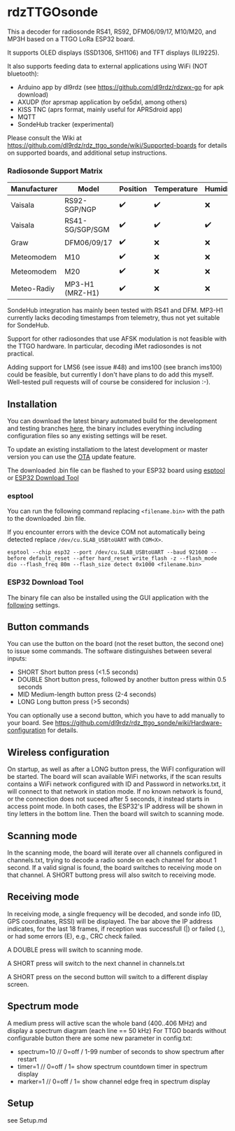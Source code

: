 rdzTTGOsonde
============

This a decoder for radiosonde RS41, RS92, DFM06/09/17, M10/M20, and MP3H
based on a TTGO LoRa ESP32 board.

It supports OLED displays (SSD1306, SH1106) and TFT displays (ILI9225).

It also supports feeding data to external applications using WiFi (NOT bluetooth):
- Arduino app by dl9rdz (see https://github.com/dl9rdz/rdzwx-go for apk download)
- AXUDP (for aprsmap application by oe5dxl, among others)
- KISS TNC (aprs format, mainly useful for APRSdroid app)
- MQTT
- SondeHub tracker (experimental)


Please consult the Wiki at https://github.com/dl9rdz/rdz_ttgo_sonde/wiki/Supported-boards
for details on supported boards, and additional setup instructions.


### Radiosonde Support Matrix

Manufacturer | Model | Position | Temperature | Humidity | Pressure
-------------|-------|----------|-------------|----------|----------
Vaisala | RS92-SGP/NGP | :heavy_check_mark: | :heavy_check_mark: | :x: | :x:
Vaisala | RS41-SG/SGP/SGM | :heavy_check_mark: | :heavy_check_mark: | :heavy_check_mark: | :x:
Graw | DFM06/09/17 | :heavy_check_mark: | :x: | :x: | :x:
Meteomodem | M10 | :heavy_check_mark: | :x: | :x: | Not Sent
Meteomodem | M20 | :heavy_check_mark: | :x: | :x: | Not Sent
Meteo-Radiy | MP3-H1 (MRZ-H1) | :heavy_check_mark: | :x: | :x: | :x: 

SondeHub integration has mainly been tested with RS41 and DFM. MP3-H1 currently lacks decoding
timestamps from telemetry, thus not yet suitable for SondeHub.


Support for other radiosondes that use AFSK modulation is not feasible with the TTGO hardware.
In particular, decoding iMet radiosondes is not practical.

Adding support for LMS6 (see issue #48) and ims100 (see branch ims100) could be feasible,
but currently I don't have plans to do add this myself. Well-tested pull requests will of
course be considered for inclusion :-).

## Installation

You can download the latest binary automated build for the development and testing branches [here](http://rdzsonde.mooo.com/download.html), the binary includes everything including configuration files so any existing settings will be reset. 

To update an existing installatiom to the latest development or master version you can use the [OTA](https://github.com/dl9rdz/rdz_ttgo_sonde/wiki/Other-features#over-the-air-updates) update feature.

The downloaded .bin file can be flashed to your ESP32 board using [esptool](https://github.com/espressif/esptool) or [ESP32 Download Tool](https://www.espressif.com/en/support/download/other-tools)

### esptool

You can run the following command replacing `<filename.bin>` with the path to the downloaded .bin file. 

If you encounter errors with the device COM not automatically being detected replace `/dev/cu.SLAB_USBtoUART` with `COM<X>`.

```
esptool --chip esp32 --port /dev/cu.SLAB_USBtoUART --baud 921600 --before default_reset --after hard_reset write_flash -z --flash_mode dio --flash_freq 80m --flash_size detect 0x1000 <filename.bin>
```

### ESP32 Download Tool

The binary file can also be installed using the GUI application with the [following](http://rdzsonde.mooo.com/) settings.

## Button commands

You can use the button on the board (not the reset button, the second one) to
issue some commands. The software distinguishes between several inputs:

- SHORT	Short button press (<1.5 seconds)
- DOUBLE  Short button press, followed by another button press within 0.5 seconds
- MID	Medium-length button press (2-4 seconds)
- LONG	Long button press (>5 seconds)

You can optionally use a second button, which you have to add manually to your board.
See https://github.com/dl9rdz/rdz_ttgo_sonde/wiki/Hardware-configuration for details.


## Wireless configuration

On startup, as well as after a LONG button press, the WiFI configuration will
be started.  The board will scan available WiFi networks, if the scan results
contains a WiFi network configured with ID and Password in networks.txt, it
will connect to that network in station mode. If no known network is found, or
the connection does not suceed after 5 seconds, it instead starts in access point
mode. In both cases, the ESP32's IP address will be shown in tiny letters in the
bottom line. Then the board will switch to scanning mode.

## Scanning mode

In the scanning mode, the board will iterate over all channels configured in
channels.txt, trying to decode a radio sonde on each channel for about 1 second.
If a valid signal is found, the board switches to receiving mode on that channel.
A SHORT buttong press will also switch to receiving mode.

## Receiving mode

In receiving mode, a single frequency will be decoded, and sonde info (ID, GPS
coordinates, RSSI) will be displayed. The bar above the IP address indicates,
for the last 18 frames, if reception was successfull (|) or failed (.), or had
some errors (E), e.g., CRC check failed.
 
A DOUBLE press will switch to scanning mode.

A SHORT press will switch to the next channel in channels.txt

A SHORT press on the second button will switch to a different display screen.

## Spectrum mode

A medium press will active scan the whole band (400..406 MHz) and display a
spectrum diagram (each line == 50 kHz)
For TTGO boards without configurable button there are some new parameter in config.txt:
- spectrum=10       // 0=off / 1-99 number of seconds to show spectrum after restart
- timer=1           // 0=off / 1= show spectrum countdown timer in spectrum display
- marker=1          // 0=off / 1= show channel edge freq in spectrum display

## Setup

see Setup.md

